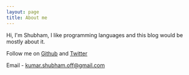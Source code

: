 ```yaml
---
layout: page
title: About me 
---
```


Hi, I'm Shubham, I like programming languages and this blog would be mostly about it.

Follow me on [Github](https://github.com/shubhamkumar13/) and [Twitter](https://twitter.com/the_fake_sk)

Email - kumar.shubham.off@gmail.com